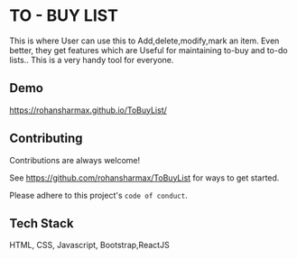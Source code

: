 
# TO - BUY LIST 

This is where User can use this to Add,delete,modify,mark an item. Even better, they get features which are Useful for maintaining to-buy and to-do lists..
This is a very handy tool for everyone.
## Demo
https://rohansharmax.github.io/ToBuyList/


## Contributing

Contributions are always welcome!

See https://github.com/rohansharmax/ToBuyList for ways to get started.

Please adhere to this project's `code of conduct`.


## Tech Stack
 HTML, CSS, Javascript, Bootstrap,ReactJS


